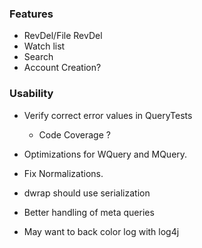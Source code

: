 ### Features
* RevDel/File RevDel
* Watch list
* Search
* Account Creation?

### Usability
* Verify correct error values in QueryTests
  * Code Coverage ?

* Optimizations for WQuery and MQuery.
* Fix Normalizations.
* dwrap should use serialization

* Better handling of meta queries
* May want to back color log with log4j